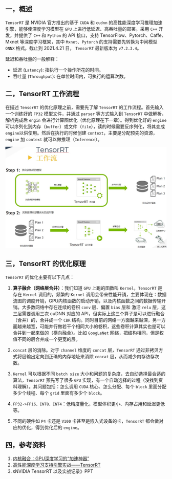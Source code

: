 ## 一，概述

`TensorRT` 是 NVIDIA 官方推出的基于 `CUDA` 和 `cudnn` 的高性能深度学习推理加速引擎，能够使深度学习模型在 `GPU` 上进行低延迟、高吞吐量的部署。采用 `C++` 开发，并提供了 `C++` 和 `Python` 的 API 接口，支持 TensorFlow、Pytorch、Caffe、Mxnet 等深度学习框架，其中 `Mxnet`、`Pytorch` 的支持需要先转换为中间模型 `ONNX` 格式。截止到 2021.4.21 日， `TensorRT` 最新版本为 `v7.2.3.4`。

延迟和吞吐量的一般解释：

+ 延迟 (`Latency`): 指执行一个操作所花的时间。
+ 吞吐量 (`Throughput`): 在单位时间内，可执行的运算次数。
## 二，TensorRT 工作流程

在描述 `TensorRT` 的优化原理之前，需要先了解 `TensorRT` 的工作流程。首先输入一个训练好的 `FP32` 模型文件，并通过 `parser` 等方式输入到 `TensorRT` 中做解析，解析完成后 `engin` 会进行计算图优化（优化原理在下一章）。得到优化好的 `engine` 可以序列化到内存（`buffer`）或文件（`file`），读的时候需要反序列化，将其变成 `engine`以供使用。然后在执行的时候创建 `context`，主要是分配预先的资源，`engine` 加 `context` 就可以做推理（`Inference`）。

![TensorRT工作流程.jpg](../../data/images/TensorRT/TensorRT工作流程.jpg)

## 三，TensorRT 的优化原理

`TensorRT` 的优化主要有以下几点：

1. **算子融合（网络层合并）**：我们知道 `GPU` 上跑的函数叫 `Kernel`，`TensorRT` 是存在 `Kernel` 调用的，频繁的 `Kernel` 调用会带来性能开销，主要体现在：数据流图的调度开销，GPU内核函数的启动开销，以及内核函数之间的数据传输开销。大多数网络中存在连续的卷积 `conv` 层、偏置 `bias` 层和 激活 `relu` 层，这三层需要调用三次 cuDNN 对应的 API，但实际上这三个算子是可以进行融合（合并）的，合并成一个 `CBR` 结构。同时目前的网络一方面越来越深，另一方面越来越宽，可能并行做若干个相同大小的卷积，这些卷积计算其实也是可以合并到一起来做的（横向融合）。比如 `GoogLeNet` 网络，把结构相同，但是权值不同的层合并成一个更宽的层。
2. `concat` 层的消除。对于 `channel` 维度的 `concat` 层，`TensorRT` 通过非拷贝方式将层输出定向到正确的内存地址来消除 `concat` 层，从而减少内存访存次数。
3. `Kernel` 可以根据不同 `batch size` 大小和问题的复杂度，去自动选择最合适的算法，`TensorRT` 预先写了很多 `GPU` 实现，有一个自动选择的过程（没找到资料理解）。其问题包括：怎么调用 `CUDA` 核心、怎么分配、每个 `block` 里面分配多少个线程、每个 `grid` 里面有多少个 `block`。

4. `FP32->FP16、INT8、INT4`：低精度量化，模型体积更小、内存占用和延迟更低等。
5. 不同的硬件如 `P4` 卡还是 `V100` 卡甚至是嵌入式设备的卡，`TensorRT` 都会做对应的优化，得到优化后的 `engine`。

## 四，参考资料

1. [内核融合：GPU深度学习的“加速神器”](https://www.msra.cn/zh-cn/news/features/kernel-fusion-20170925)
2. [高性能深度学习支持引擎实战——TensorRT](https://zhuanlan.zhihu.com/p/35657027)
3. 《NVIDIA TensorRT 以及实战记录》PPT

